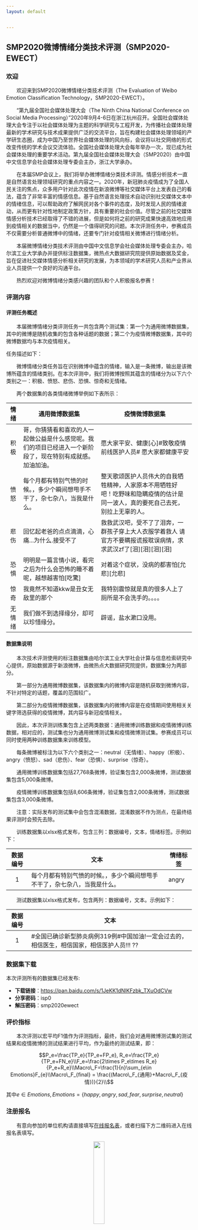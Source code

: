 ```yaml
---
layout: default


---
```


<head>
    <script src="https://cdn.mathjax.org/mathjax/latest/MathJax.js?config=TeX-AMS-MML_HTMLorMML" type="text/javascript"></script>
    <script type="text/x-mathjax-config">
        MathJax.Hub.Config({
            tex2jax: {
            skipTags: ['script', 'noscript', 'style', 'textarea', 'pre'],
            inlineMath: [['$','$']]
            }
        });
    </script>
</head>

## SMP2020微博情绪分类技术评测（SMP2020-EWECT）

### 欢迎

&ensp;&ensp;&ensp;&ensp;欢迎来到SMP2020微博情绪分类技术评测（The Evaluation of Weibo Emotion Classification Technology，SMP2020-EWECT）。

&ensp;&ensp;&ensp;&ensp;“第九届全国社会媒体处理大会（The Ninth China National Conference on Social Media Processing）”2020年9月4-6日在浙江杭州召开。全国社会媒体处理大会专注于以社会媒体处理为主题的科学研究与工程开发，为传播社会媒体处理最新的学术研究与技术成果提供广泛的交流平台，旨在构建社会媒体处理领域的产学研生态圈，成为中国乃至世界社会媒体处理的风向标，会议将以社交网络的形式改变传统的学术会议交流体验。全国社会媒体处理大会每年举办一次，现已成为社会媒体处理的重要学术活动。第九届全国社会媒体处理大会（SMP2020）由中国中文信息学会社会媒体处理专委会主办，浙江大学承办。

&ensp;&ensp;&ensp;&ensp;在本届SMP会议上，我们将举办微博情绪分类技术评测。情感分析技术一直是自然语言处理领域研究的重点内容之一。2020年，新冠肺炎疫情成为了全国人民关注的焦点，众多用户针对此次疫情在新浪微博等社交媒体平台上发表自己的看法，蕴含了非常丰富的情感信息。基于自然语言处理技术自动识别社交媒体文本中的情绪信息，可以帮助政府了解网民对各个事件的态度，及时发现人民的情绪波动，从而更有针对性地制定政策方针，具有重要的社会价值。尽管之前的社交媒体情感分析技术已经取得了不错的进展，但是如何将之前的研究成果快速高效地应用到疫情相关的数据当中，仍然是一个值得研究的问题。本次评测任务中，参赛成员不仅需要分析普通微博中的情绪，还要专门针对疫情相关微博进行情绪分析。

&ensp;&ensp;&ensp;&ensp;本届微博情绪分类技术评测由中国中文信息学会社会媒体处理专委会主办，哈尔滨工业大学承办并提供标注数据集，微热点大数据研究院提供原始数据及奖金，旨在促进社交媒体情感分析相关研究的发展，为本领域的学术研究人员和产业界从业人员提供一个良好的沟通平台。

&ensp;&ensp;&ensp;&ensp;热烈欢迎对微博情绪分类感兴趣的团队和个人积极报名参赛！

### 评测内容

#### 评测任务概述

&ensp;&ensp;&ensp;&ensp;本届微博情绪分类评测任务一共包含两个测试集：第一个为通用微博数据集，其中的微博是随机收集的包含各种话题的数据；第二个为疫情微博数据集，其中的微博数据均与本次疫情相关。

任务描述如下：

&ensp;&ensp;&ensp;&ensp;微博情绪分类任务旨在识别微博中蕴含的情绪，输入是一条微博，输出是该微博所蕴含的情绪类别。在本次评测中，我们将微博按照其蕴含的情绪分为以下六个类别之一：积极、愤怒、悲伤、恐惧、惊奇和无情绪。

&ensp;&ensp;&ensp;&ensp;两个数据集的各类情绪微博举例如下表所示：

|  情绪  | 通用微博数据集                                               | 疫情微博数据集                                               |
| :----: | ------------------------------------------------------------ | ------------------------------------------------------------ |
|  积极  | 哥，你猜猜看和喜欢的人一起做公益是什么感觉呢。我们的项目已经进入一个新阶段了，现在特别有成就感。加油加油。 | 愿大家平安、健康\[心\]#致敬疫情前线医护人员# 愿大家都健康平安 |
|  愤怒  | 每个月都有特别气愤的时候。，多少个瞬间想甩手不干了，杂七杂八，当我是什么。 | 整天歌颂医护人员伟大的自我牺牲精神，人家原本不用牺牲好吧！吃野味和隐瞒疫情的估计是同一波人，真的要死自己去死，别拉上无辜的人。 |
|  悲伤  | 回忆起老爸的点点滴滴，心痛...为什么.接受不了                 | 救救武汉吧，受不了了泪奔，一群孩子穿上大人衣服学着救人 请官方不要瞒报谎报耽误病情，求求武汉zf了\[泪\]\[泪\]\[泪\]\[泪\] |
|  恐惧  | 明明是一篇言情小说，看完之后为什么会恐怖的睡不着呢，越想越害怕[吃驚] | 对着这个症状，没病的都害怕\[允悲\]\[允悲\]                   |
|  惊奇  | 我竟然不知道kkw是丑女无敌里的那个                            | 我特别震惊就是真的很多人上了厕所是不会洗手的。。。。         |
| 无情绪 | 我们做不到选择缘分，却可以珍惜缘分。                         | 辟谣，盐水漱口没用。                                         |



#### 数据集说明

&ensp;&ensp;&ensp;&ensp;本次技术评测使用的标注数据集由哈尔滨工业大学社会计算与信息检索研究中心提供，原始数据源于新浪微博，由微热点大数据研究院提供，数据集分为两部分。

&ensp;&ensp;&ensp;&ensp;第一部分为通用微博数据集，该数据集内的微博内容是随机获取到微博内容，不针对特定的话题，覆盖的范围较广。

&ensp;&ensp;&ensp;&ensp;第二部分为疫情微博数据集，该数据集内的微博内容是在疫情期间使用相关关键字筛选获得的疫情微博，其内容与新冠疫情相关。

&ensp;&ensp;&ensp;&ensp;因此，本次评测训练集包含上述两类数据：通用微博训练数据和疫情微博训练数据，相对应的，测试集也分为通用微博测试集和疫情微博测试集。参赛成员可以同时使用两种训练数据集来训练模型。

&ensp;&ensp;&ensp;&ensp;每条微博被标注为以下六个类别之一：neutral（无情绪）、happy（积极）、angry（愤怒）、sad（悲伤）、fear（恐惧）、surprise（惊奇）。

&ensp;&ensp;&ensp;&ensp;通用微博训练数据集包括27,768条微博，验证集包含2,000条微博，测试数据集包含5,000条微博。

&ensp;&ensp;&ensp;&ensp;疫情微博训练数据集包括8,606条微博，验证集包含2,000条微博，测试数据集包含3,000条微博。

&ensp;&ensp;&ensp;&ensp;注意：实际发布的测试集中会包含混淆数据，混淆数据不作为测点，在最终结果评测时会预先去除。

&ensp;&ensp;&ensp;&ensp;训练数据集以xlsx格式发布，包含三列：数据编号，文本，情绪标签。示例如下：

| 数据编号 | 文本                                                         | 情绪标签 |
| :------: | ------------------------------------------------------------ | -------- |
|    1     | 每个月都有特别气愤的时候。，多少个瞬间想甩手不干了，杂七杂八，当我是什么。 | angry    |

&ensp;&ensp;&ensp;&ensp;测试数据集以xlsx格式发布，包含两列：数据编号，文本。示例如下：

| 数据编号 | 文本                                                         |
| :------: | ------------------------------------------------------------ |
|    1     | #全国已确诊新型肺炎病例319例#中国加油!一定会过去的，相信医生，相信国家，相信医护人员!!! ?? |


### 数据集下载
本次评测所有的数据集已经发布:
- **下载链接**：https://pan.baidu.com/s/1JeKK1dNlKFzbk_TXuOdCVw
- **分享密码**：isp0
- **解压密码**：smp2020ewect

### 评价指标

&ensp;&ensp;&ensp;&ensp;本次评测以宏平均F1值作为评测指标，最终，我们会对通用微博测试集的测试结果和疫情微博的测试结果进行平均，作为最终的测试结果，即：



$$P_e=\frac{TP_e}{TP_e+FP_e}, R_e=\frac{TP_e}{TP_e+FN_e}\\F_e=\frac{2\times P_e\times R_e}{P_e+R_e}\\Macro\_F=\frac{1}{n}\sum_{e\in Emotions}F_{e}\\Macro\_F_{final} = \frac{(Macro\_F_{通用}+Macro\_F_{疫情})}{2}\\$$ 

其中$e\in Emotions, Emotions= \{ happy, angry, sad, fear, surprise, neutral \}$

### 注册报名

&ensp;&ensp;&ensp;&ensp;有意向参加的单位机构请直接填写[在线报名表](https://docs.qq.com/form/fill/DZGVJT256eUxOREtP?_w_tencentdocx_form=1)，或者扫描下方二维码进入在线报名表填写。

<div align="center"><img src="https://tva1.sinaimg.cn/large/007S8ZIlly1geiy8j2vr1j30gm0g2q3l.jpg" width="24%"></div>

&ensp;&ensp;&ensp;&ensp;报名存在任何问题，请联系评测会务组：smp2020ewect@163.com。

### 重要日期

&ensp;&ensp;&ensp;&ensp;以下所有未指定的时间点默认为北京时间（GMT+8）23:59:59(如有指定时间则按照指定时间)。

&ensp;&ensp;&ensp;&ensp;除报名时间以外，其他时间点可能会有变动，请注册参加者密切关注本网站以及邮件通知。

| 事件                                       | 时间                                         |
| ------------------------------------------ | -------------------------------------------- |
| 报名                                       | 2020年5月16日-~~2020年6月15日~~2020年6月18日 |
| 发布训练集和验证集                         | ~~2020年6月16日~~2020年6月19日               |
| 发布评测集，参赛队伍开始提交程序及运行结果 | 2020年8月9日 00:00:00                            |
| 参赛队伍提交最终运行结果截止时间           | 2020年8月10日 23:59:59                           |
| 公布最终评测结果                           | 2020年8月15日                                |
| 撰写技术报告                               | 2020年8月16日-2020年8月31日                  |
| SMP2020大会期间召开ECDT研讨会及颁奖典礼    | 2020年9月4日-2020年9月6日                    |


### 重要通知（持续更新）

- 1、我们已于2020年06月18日 23：59(星期四)向所有报名的参赛队伍发送了报名成功通知，请参赛队伍检查自己报名时填写的联系邮箱（群发邮件可能会被垃圾邮件，如若未收到请检查垃圾邮件）。对于多次填写报名表的队伍，我们取最后一次提交的报名结果作为实际报名结果（同一个提交者、负责人、联系方式视为同一队伍）。另外，部分邮箱由于其安全设置对群发邮件进行了拦截，我们已单独发邮件进行通知。请收到邮件的队伍及时修改自己的邮箱拦截设置，使其可以接受组委会发送的群发邮件，以免错过后续的重要通知。如若已经填写报名表未收到报名成功通知邮件，请发邮件联系。
- 2、鉴于6月16日本实验室公众号**哈工大SCIR**发布了关于评测的新闻稿之后，很多对情绪分析有浓厚兴趣的研究人员刚刚得知评测信息，表达了参与评测的强烈意愿。因此经组委会商议后决定将报名日期延长至2020年6月18日 11:59 PM，请有意愿参赛者尽快完成报名，本次报名截止之后不再接受补报。
- 3、我们已于2020年06月19日 11：00（星期五）向所有报名队伍发送了训练集数据和验证集数据（xlsx文件请用WPS打开），同时开放评测结果提交排行网站[评测排行榜网站](http://39.97.118.137/)，请参赛者前往排行榜网站进行注册。如若已报名未收到数据邮件，请发邮件联系组委会。
- 4、**最终评测结果提交**：验证集结果提交将于2020年8月8日 23:59:59停止提交。最终的评测集将于2020年8月9日 00:00:00发布，同时开放评测网站的**评测集结果提交**页面，参赛队伍有48小时的时间进行评测结果提交，**提交之后不会公布提交结果的指标**，如若参赛者提交了多次结果，取**最后一次成功提交**的结果作为最终的参评结果，2020年8月10日 23:59:59截止提交评测集结果。截止提交之后我们将核验参赛者提交的模型代码与结果文件是否吻合，并于2020年8月15日左右统一公布所有队伍的最终评测结果。
- 5、最终评测集已经发送到参赛者的邮箱内，若未收到数据，可以发邮件要求组委会重发数据。
- 6、最终排行榜已经公布，请前往[http://39.97.118.137/test_rank](http://39.97.118.137/test_rank)查看最终评测结果。
- 7、**技术报告撰写通知**：
    - 按照评测规定，获奖的队伍必须撰写技术报告，其他参赛队伍可以根据实际情况自愿选择是否撰写技术报告。
    - 请各位撰写技术报告的参赛队伍于2020年8月31日 23:59:59之前将技术报告发送到smp2020ewect@163.com，技术报告命名为“队伍名-SMP2020EWECT技术报告.docx”（建议同时提交pdf版本，避免出现格式问题），邮件主题为“队伍名称-评测技术报告”，报告以邮件附件方式上传，并在正文中说明队名、队长、队员和机构信息。
    - 请下载技术报告模板（链接: [技术报告模板](https://pan.baidu.com/s/1u-Empjs_035x9vavM3vYmw)  密码: llmb）。技术报告使用中文撰写，页数要求6-8页，报告的结构可以根据实际情况对模板进行添加和改动，但是至少应该包含模板中列出的摘要、关键词、引言、模型及方法介绍、实验结果及分析与总结这几部分。
- 8、**技术报告&PPT&数据集发布**：本次评测的技术报告、获奖队伍参赛PPT和全部数据集已经发布，详见**数据集下载**和**技术报告&汇报PPT**模块。

### 竞赛规则与提交物

1. 每支参赛队伍最多不超过10名队员。

2. 每支参赛队伍需指定一名队长，名称不超过15个字符。

3. 每名选手只能参加一支队伍，一旦发现某位选手参加多支队伍，将取消所有相关队伍的参赛资格。

4. 各参赛单位不可以使用除承办方提供的训练数据之外的带有情绪标签的标注数据（未标注数据和其他任务的标注数据可用，情感词典、停用词表等词典类资源可用），如若不确定外部数据是否可用，请发邮件与组委会联系。使用其他数据的参赛者在最终提交代码时，需要将外部数据一并提交，要求实验训练过程和结果可以复现。

5. 评测时，承办方给定带有混淆数据的测试集，各参评单位运行参赛系统并提交全部测试数据结果，承办方再从提交结果中去除混淆数据后得出最终的评测结果。

6. 发布训练集与验证集后，参赛队伍可在[评测排行榜网站](http://39.97.118.137/)注册并提交验证集结果，结果将在排行榜上展示。

7. 提交物：每支队伍需在提交最终结果截止时间之前，提交评测集的最终结果。包括两部分提交（以下两部分提交均需要完成，否则无成绩）：
    - （1）在[评测网站](http://39.97.118.137/)的 评测-评测集结果提交 页面提交结果文件，注意：提交后并不能查看评测结果，如果提交多次，我们取**最后一次成功提交**的结果作为最终结果，在评测结果截止提交之后，我们会统一公布所有队伍的最终成绩。
    - （2）最终需要提交**可运行的代码和结果文件**到邮箱smp2020ewect@ir.hit.edu.cn，同时抄送至smp2020ewect@163.com。
        - 需要提交代码、结果文件和readme文件，使用其他外部数据资源的参赛者在最终提交代码时，需要将外部数据一并提交，要求实验训练过程和结果可以复现。
        - 评测结果包含两个文件：virus_result.txt和usual_result.txt，与评测网站**最后一次**提交的结果保持一致，存放到最外层文件夹下。
        - 代码需要编写readme文档，明确说明代码使用的数据、输入输出格式以及使用何种命令进行训练与测试，存放到最外层文件夹下。
        - 如果提交的模型较小（1G以下），可以一并放到压缩包内；如若模型较大，可以放到网盘在readme中说明下载链接。如若模型过大（10G以上），可以不提交训练好的模型，但是务必保证按照readme中说明的训练测试方式可以训练得到模型。**模型的测试结果需要与提交的结果文件一致**。
        - 最终以邮件附件的形式发送到上述指定邮箱，**邮件主题为"队伍名称-SMP2020微博情绪分类评测提交"**。最终以压缩包上传到邮件附件的形式提交，**命名为"队伍名称-评测结果.zip"**。最终压缩包解压后的目录结构如下所示： 

        ```
        - 队伍名称-评测结果
            - readme.md
            - virus_result.txt
            - usual_result.txt
            - your_project
                - src
                - data
                - …………
        ```


### 奖励

- 一等奖（1名）：每名10,000元

- 二等奖（2名）：每名5,000元

- 三等奖（3名）：每名3,000元

### 获奖队伍
- **一等奖**
    - Tencent
- **二等奖**
    - 清博大数据
    - 拿第一导师请吃肯德基
- **三等奖**
    - BERT 4EVER
    - sys1874
    - 炬火


### 技术报告&汇报PPT
- [Tencent-SMP2020-EWECT评测技术报告.pdf](https://github.com/smp2020ewect/smp2020ewect.github.io/blob/master/reports/Tencent-SMP2020-EWECT%E8%AF%84%E6%B5%8B%E6%8A%80%E6%9C%AF%E6%8A%A5%E5%91%8A.pdf)
- [清博大数据-SMP2020-EWECT评测技术报告.pdf](https://github.com/smp2020ewect/smp2020ewect.github.io/blob/master/reports/%E6%B8%85%E5%8D%9A%E5%A4%A7%E6%95%B0%E6%8D%AE-SMP2020-EWECT%E8%AF%84%E6%B5%8B%E6%8A%80%E6%9C%AF%E6%8A%A5%E5%91%8A.pdf)
- [拿第一导师请吃肯德基-SMP2020-EWECT评测技术报告.pdf](https://github.com/smp2020ewect/smp2020ewect.github.io/blob/master/reports/%E6%8B%BF%E7%AC%AC%E4%B8%80%E5%AF%BC%E5%B8%88%E8%AF%B7%E5%90%83%E8%82%AF%E5%BE%B7%E5%9F%BA-SMP2020EWECT%E8%AF%84%E6%B5%8B%E6%8A%80%E6%9C%AF%E6%8A%A5%E5%91%8A.pdf)
- [BERT 4EVER-SMP2020-EWECT评测技术报告.pdf](https://github.com/smp2020ewect/smp2020ewect.github.io/blob/master/reports/BERT%204EVER-SMP2020-EWECT%E8%AF%84%E6%B5%8B%E6%8A%80%E6%9C%AF%E6%8A%A5%E5%91%8A.pdf)
- [SYS1874-SMP2020-EWECT评测技术报告.pdf](https://github.com/smp2020ewect/smp2020ewect.github.io/blob/master/reports/SYS1874-SMP2020-EWECT%E8%AF%84%E6%B5%8B%E6%8A%80%E6%9C%AF%E6%8A%A5%E5%91%8A.pdf)
- [炬火-SMP2020-EWECT评测技术报告.pdf](https://github.com/smp2020ewect/smp2020ewect.github.io/blob/master/reports/%E7%82%AC%E7%81%AB-SMP2020-EWECT%E8%AF%84%E6%B5%8B%E6%8A%80%E6%9C%AF%E6%8A%A5%E5%91%8A.pdf)
- [NanshanNLP-SMP2020-EWECT技术报告.pdf](https://github.com/smp2020ewect/smp2020ewect.github.io/blob/master/reports/NanshanNLP-SMP2020EWECT%E6%8A%80%E6%9C%AF%E6%8A%A5%E5%91%8A.pdf)

技术报告也可前往百度网盘下载。链接: [https://pan.baidu.com/s/1iSxAkETd2Ia2f3uvsTQLrA](https://pan.baidu.com/s/1iSxAkETd2Ia2f3uvsTQLrA)  密码: s83q

获奖队伍评测汇报PPT下载链接: [https://pan.baidu.com/s/1kxHqM4SXtxDTKkLKpX1ibQ](https://pan.baidu.com/s/1kxHqM4SXtxDTKkLKpX1ibQ)  密码: ast3

### 论文发表

本技术评测将与国际期刊Data Intelligence（[http://www.data-intelligence.org/](http://www.data-intelligence.org/)）合作，获奖的优秀模型将有机会以单独或综述的方式在该刊上发表技术论文，发表的论文将会获得期刊颁发的奖励。

### 评测委员会

**主席**：赵妍妍（哈尔滨工业大学）

**副主席**：刘益东（微热点大数据研究院）

**评测委员会成员**：袁明琛（哈尔滨工业大学）、吴方舟（微热点大数据研究院）、王帅（哈尔滨工业大学）

### 联系方式

如果有任何与本次评测相关的问题，请随时联系会务组。

**评测会务组邮箱**：smp2020ewect@163.com

### 致谢

**主办方：**中国中文信息学会社会媒体处理专业委员会（CIPS-SMP）

**承办方：**哈尔滨工业大学社会计算与信息检索研究中心（哈工大SCIR）

**赞助方：**微热点大数据研究院
